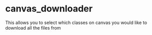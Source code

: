 # canvas_downloader
This allows you to select which classes on canvas you would like to download all the files from
